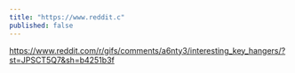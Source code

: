 ```yaml
---
title: "https://www.reddit.c"
published: false
---
```

https://www.reddit.com/r/gifs/comments/a6nty3/interesting_key_hangers/?st=JPSCT5Q7&sh=b4251b3f

